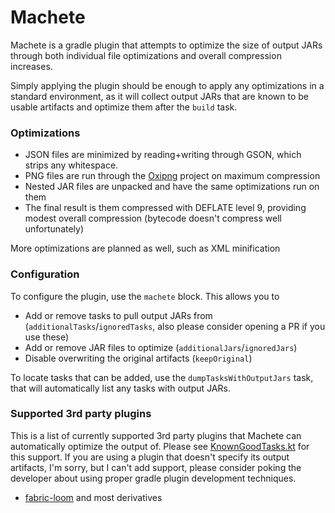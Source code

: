 # Machete

Machete is a gradle plugin that attempts to optimize the size of output JARs
through both individual file optimizations and overall compression increases.

Simply applying the plugin should be enough to apply any optimizations in a standard environment,
as it will collect output JARs that are known to be usable artifacts and optimize them after the `build` task.

### Optimizations

- JSON files are minimized by reading+writing through GSON, which strips any whitespace.
- PNG files are run through the [Oxipng](https://github.com/shssoichiro/oxipng) project on maximum compression
- Nested JAR files are unpacked and have the same optimizations run on them
- The final result is them compressed with DEFLATE level 9, providing modest overall compression (bytecode doesn't compress well unfortunately)

More optimizations are planned as well, such as XML minification


### Configuration

To configure the plugin, use the `machete` block. This allows you to

- Add or remove tasks to pull output JARs from (`additionalTasks`/`ignoredTasks`, also please consider opening a PR if you use these)
- Add or remove JAR files to optimize (`additionalJars`/`ignoredJars`)
- Disable overwriting the original artifacts (`keepOriginal`)

To locate tasks that can be added, use the `dumpTasksWithOutputJars` task, that will automatically list any tasks with output JARs.

### Supported 3rd party plugins

This is a list of currently supported 3rd party plugins that Machete can automatically optimize the output of.
Please see [KnownGoodTasks.kt](https://github.com/P03W/Machete/blob/master/src/main/kotlin/io/github/p03w/machete/util/KnownGoodTasks.kt) for this support.
If you are using a plugin that doesn't specify its output artifacts, I'm sorry, but I can't add support,
please consider poking the developer about using proper gradle plugin development techniques.

- [fabric-loom](https://github.com/FabricMC/fabric-loom/) and most derivatives

